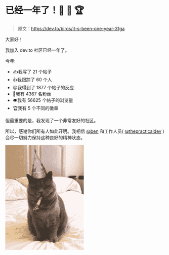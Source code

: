 # 已经一年了！🎉 🎂 🏆

> 原文：<https://dev.to/biros/it-s-been-one-year-31ga>

大家好！

我加入 dev.to 社区已经一年了。

今年:

*   ✍️我写了 21 个帖子
*   👍我跟踪了 60 个人
*   😍我得到了 1877 个帖子的反应
*   🤩我有 4367 名粉丝
*   👁我有 56625 个帖子的浏览量
*   🏆我有 5 个不同的徽章

但最重要的是，我发现了一个非常友好的社区。

所以，感谢你们所有人如此开明。我相信 [@ben](https://dev.to/ben) 和工作人员( [@thepracticaldev](https://dev.to/thepracticaldev) )会尽一切努力保持这种良好的精神状态。

[![](img/a8e7f701f18db920c02db3dfb6a8396b.png)](https://i.giphy.com/media/SRO0ZwmImic0/giphy.gif)